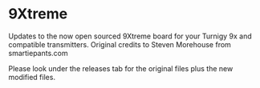 # 9Xtreme
 Updates to the now open sourced 9Xtreme board for your Turnigy 9x and compatible transmitters. Original credits to Steven Morehouse from smartiepants.com 
 
 Please look under the releases tab for the original files plus the new modified files.
